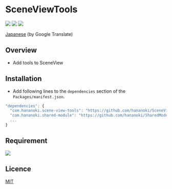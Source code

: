 # SceneViewTools

![](https://img.shields.io/badge/dynamic/json.svg?uri=https://raw.githubusercontent.com/hananoki/SceneViewTools/master/package.json&label=&query=$.version&prefix=v)
![](https://img.shields.io/badge/unity-2018.3%20or%20later-3BAF75.svg)
![](https://img.shields.io/badge/license-MIT-informational.svg)

[Japanese](https://translate.google.com/translate?sl=en&tl=ja&u=https://github.com/hananoki/SceneViewTools) (by Google Translate)

## Overview
- Add tools to SceneView

## Installation
- Add following lines to the `dependencies` section of the `Packages/manifest.json`.
```js
"dependencies": {
  "com.hananoki.scene-view-tools": "https://github.com/hananoki/SceneViewTools.git",
  "com.hananoki.shared-module": "https://github.com/hananoki/SharedModule.git",
  ...
}
```

## Requirement
![](https://img.shields.io/badge/SharedModule-v1.1.0%20or%20later-blue.svg)

## Licence
[MIT](https://github.com/hananoki/SceneViewTools/blob/master/LICENSE.md)
